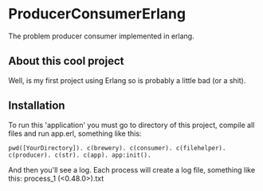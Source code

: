 # ProducerConsumerErlang
The problem producer consumer implemented in erlang.

## About this cool project

Well, is my first project using Erlang so is probably a little bad (or a shit).

## Installation 

To run this 'application' you must go to directory of this project, compile all files and run app.erl, something like this:

`
pwd([YourDirectory]).
c(brewery).
c(consumer).
c(filehelper).
c(producer).
c(str).
c(app).
app:init().
`

And then you'll see a log.
Each process will create a log file, something like this: process_1 (<0.48.0>).txt
